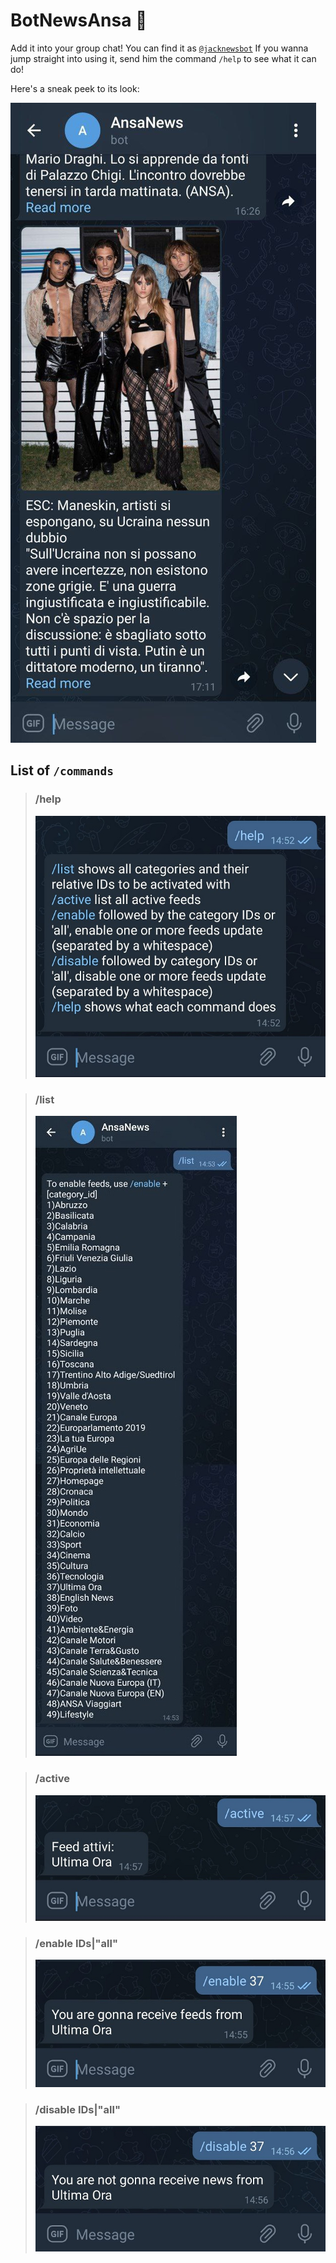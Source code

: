 # BotNewsAnsa :robot:
Add it into your group chat! You can find it as [`@jacknewsbot`](https://telegram.me/jacknewsbot)
If you wanna jump straight into using it, send him the command `/help` to see what it can do!

Here's a sneak peek to its look:

![sneak peek](/previews/sneak.jpg)

## List of `/commands`
> ### /help
> ![helpimg](/previews/help.jpg)

> ### /list 
> ![listimg](/previews/list.jpg)

> ### /active
> ![activeimg](/previews/active.jpg)

> ### /enable IDs|"all"
> ![enableimg](/previews/enable.jpg)

> ### /disable IDs|"all"
> ![disableimg](/previews/disable.jpg)

